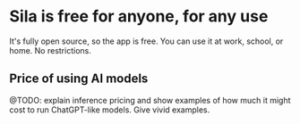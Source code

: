 # Sila is free for anyone, for any use

It's fully open source, so the app is free. You can use it at work, school, or home. No restrictions.

## Price of using AI models
@TODO: explain inference pricing and show examples of how much it might cost to run ChatGPT-like models. Give vivid examples.
